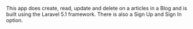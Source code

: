 This app does create, read, update and delete on a articles in a Blog and is built using the Laravel 5.1 framework. There is also a Sign Up and Sign In option.
